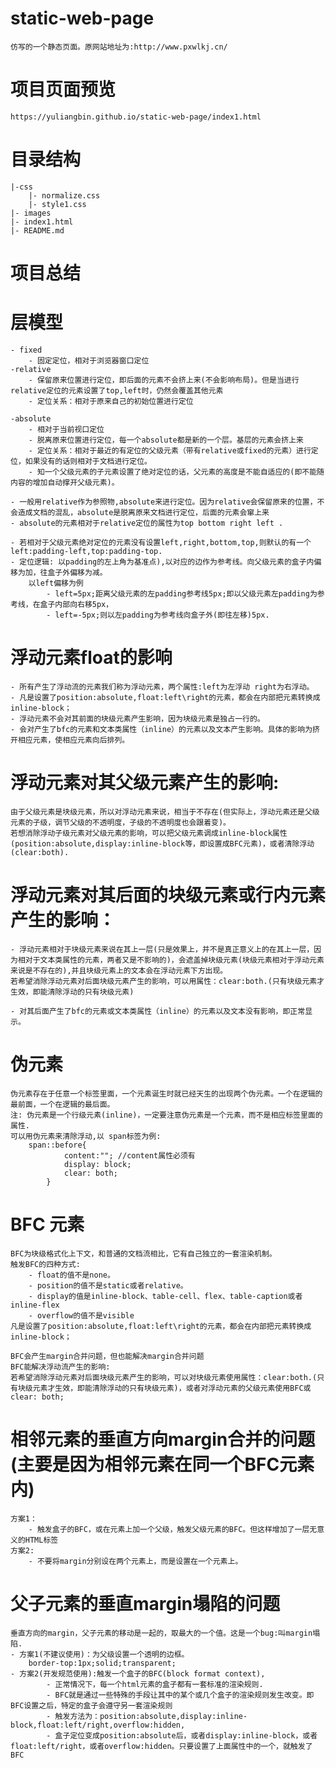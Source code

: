 # static-web-page
	仿写的一个静态页面。原网站地址为:http://www.pxwlkj.cn/

# 项目页面预览
	https://yuliangbin.github.io/static-web-page/index1.html

# 目录结构
	|-css
		|- normalize.css
		|- style1.css
	|- images
	|- index1.html
	|- README.md

# 项目总结 

# 层模型
	- fixed
		- 固定定位，相对于浏览器窗口定位
	-relative
		- 保留原来位置进行定位，即后面的元素不会挤上来(不会影响布局)。但是当进行relative定位的元素设置了top,left时，仍然会覆盖其他元素
		- 定位关系：相对于原来自己的初始位置进行定位
	
	-absolute
		- 相对于当前视口定位
		- 脱离原来位置进行定位，每一个absolute都是新的一个层。基层的元素会挤上来
		- 定位关系：相对于最近的有定位的父级元素（带有relative或fixed的元素）进行定位，如果没有的话则相对于文档进行定位。
		- 知一个父级元素的子元素设置了绝对定位的话，父元素的高度是不能自适应的(即不能随内容的增加自动撑开父级元素)。

	- 一般用relative作为参照物,absolute来进行定位。因为relative会保留原来的位置，不会造成文档的混乱，absolute是脱离原来文档进行定位，后面的元素会窜上来
	- absolute的元素相对于relative定位的属性为top bottom right left .

	- 若相对于父级元素绝对定位的元素没有设置left,right,bottom,top,则默认的有一个left:padding-left,top:padding-top.
	- 定位逻辑: 以padding的左上角为基准点),以对应的边作为参考线。向父级元素的盒子内偏移为加，往盒子外偏移为减。
		以left偏移为例
			- left=5px;距离父级元素的左padding参考线5px;即以父级元素左padding为参考线，在盒子内部向右移5px，
			- left=-5px;则以左padding为参考线向盒子外(即往左移)5px.
				
# 浮动元素float的影响
	- 所有产生了浮动流的元素我们称为浮动元素，两个属性:left为左浮动 right为右浮动。
	- 凡是设置了position:absolute,float:left\right的元素，都会在内部把元素转换成inline-block；
	- 浮动元素不会对其前面的块级元素产生影响，因为块级元素是独占一行的。
	- 会对产生了bfc的元素和文本类属性（inline）的元素以及文本产生影响。具体的影响为挤开相应元素，使相应元素向后排列。

# 浮动元素对其父级元素产生的影响: 
	由于父级元素是块级元素，所以对浮动元素来说，相当于不存在(但实际上，浮动元素还是父级元素的子级，调节父级的不透明度，子级的不透明度也会跟着变)。
	若想消除浮动子级元素对父级元素的影响，可以把父级元素调成inline-block属性(position:absolute,display:inline-block等，即设置成BFC元素)，或者清除浮动(clear:both).	

# 浮动元素对其后面的块级元素或行内元素产生的影响：
	- 浮动元素相对于块级元素来说在其上一层(只是效果上，并不是真正意义上的在其上一层，因为相对于文本类属性的元素，两者又是不影响的)，会遮盖掉块级元素(块级元素相对于浮动元素来说是不存在的),并且块级元素上的文本会在浮动元素下方出现。
	若希望消除浮动元素对后面块级元素产生的影响，可以用属性：clear:both.(只有块级元素才生效，即能清除浮动的只有块级元素)
	
	- 对其后面产生了bfc的元素或文本类属性（inline）的元素以及文本没有影响，即正常显示。
	
# 伪元素
	伪元素存在于任意一个标签里面，一个元素诞生时就已经天生的出现两个伪元素。一个在逻辑的最前面，一个在逻辑的最后面。
	注: 伪元素是一个行级元素(inline)，一定要注意伪元素是一个元素，而不是相应标签里面的属性.
	可以用伪元素来清除浮动,以 span标签为例:
		span::before{
				content:""; //content属性必须有
				display: block;
				clear: both;
			}
			
# BFC 元素
	BFC为块级格式化上下文，和普通的文档流相比，它有自己独立的一套渲染机制。
	触发BFC的四种方式:
		- float的值不是none。
		- position的值不是static或者relative。
		- display的值是inline-block、table-cell、flex、table-caption或者inline-flex
		- overflow的值不是visible
	凡是设置了position:absolute,float:left\right的元素，都会在内部把元素转换成inline-block；
	
	BFC会产生margin合并问题，但也能解决margin合并问题
	BFC能解决浮动流产生的影响:
	若希望消除浮动元素对后面块级元素产生的影响，可以对块级元素使用属性：clear:both.(只有块级元素才生效，即能清除浮动的只有块级元素)，或者对浮动元素的父级元素使用BFC或clear: both;
				
# 相邻元素的垂直方向margin合并的问题(主要是因为相邻元素在同一个BFC元素内)
	方案1：
		- 触发盒子的BFC，或在元素上加一个父级，触发父级元素的BFC。但这样增加了一层无意义的HTML标签
	方案2:
		- 不要将margin分别设在两个元素上，而是设置在一个元素上。
		
# 父子元素的垂直margin塌陷的问题
	垂直方向的margin，父子元素的移动是一起的，取最大的一个值。这是一个bug:叫margin塌陷.
	- 方案1(不建议使用)：为父级设置一个透明的边框。
		border-top:1px;solid;transparent;
    - 方案2(开发规范使用):触发一个盒子的BFC(block format context),
            - 正常情况下，每一个html元素的盒子都有一套标准的渲染规则.
			- BFC就是通过一些特殊的手段让其中的某个或几个盒子的渲染规则发生改变。即BFC设置之后，特定的盒子会遵守另一套渲染规则
            - 触发方法为：position:absolute,display:inline-block,float:left/right,overflow:hidden,
            - 盒子定位变成position:absolute后，或者display:inline-block，或者float:left/right，或者overflow:hidden。只要设置了上面属性中的一个，就触发了BFC
